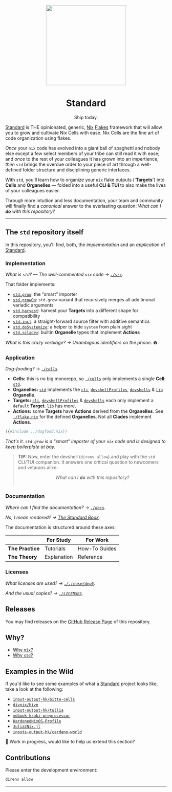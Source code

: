 <!--
SPDX-FileCopyrightText: 2022 The Standard Authors
SPDX-FileCopyrightText: 2022 Kevin Amado <kamadorueda@gmail.com>

SPDX-License-Identifier: Unlicense
-->

<div align="center">
  <img src="https://github.com/divnix/std/raw/main/artwork/logo.png" width="250" />
  <h1>Standard</h1>
  <p>Ship today.</span>
</div>

<!--
_By [Kevin Amado](https://github.com/kamadorueda),
with contributions from [David Arnold](https://github.com/blaggacao),
[Timothy DeHerrera](https://github.com/nrdxp)
and many more amazing people (see end of file for a full list)._
-->

[Standard][std] is THE opinionated, generic,
[Nix][nix] [Flakes][nix-flakes] framework
that will allow you to grow and cultivate
Nix Cells with ease. Nix Cells are the fine
art of code organization using flakes.

_Once_ your `nix` code has evolved into a giant
ball of spaghetti and nobody else except a few
select members of your tribe can still read it
with ease; and _once_ to the rest of your colleagues
it has grown into an impertience, _then_ `std`
brings the overdue order to your piece of art
through a well-defined folder structure and
disciplining generic interfaces.

With `std`, you'll learn how to organize your `nix`
flake outputs ('**Targets**') into **Cells** and
**Organelles** &mdash; folded into a useful
**CLI & TUI** to also make the lives of your
colleagues easier.

Through more intuition and less documentation,
your team and community will finally find a
_canonical_ answer to the everlasting question:
_What can I **do** with this repository?_

---

## The `std` repository itself

In this repository, you'll find, both, the _implementation_ and an _application_ of [Standard][std].

### Implementation

_What is `std`? &mdash; The well-commented `nix` code &rarr; [`./src`][src]._

That folder implements:

- [`std.grow`][grow]: the "smart" importer
- [`std.growOn`][grow-on]: `std.grow`-variant that recursively merges all additinonal variadic arguments
- [`std.harvest`][harvest]: harvest your **Targets** into a different shape for compatibility
- [`std.incl`][incl]: a straight-forward source filter with additive semantics
- [`std.deSystemize`][de-systemize]: a helper to hide `system` from plain sight
- [`std.<clade>`][clades]: builtin **Organelle** types that implement **Actions**

_What is this crazy verbiage? &rarr; Unambigous identifiers on the phone._ ☎️

### Application

_Dog-fooding? &rarr; [`./cells`][cells]._

- **Cells:** this is no big monorepo, so [`./cells`][cells] only implements a single **Cell**: [`std`][std-cell].
- **Organelles:** [`std`][std-cell] implements the [`cli`][cli-organelle],
  [`devshellProfiles`][devshellprofiles-organelle], [`devshells`][devshells-organelle]
  & [`lib`][lib-organelle] **Organelle**.
- **Targets:** [`cli`][cli-organelle], [`devshellProfiles`][devshellprofiles-organelle] & [`devshells`][devshells-organelle]
  each only implement a `default` **Target**. [`lib`][lib-organelle] has more.
- **Actions:** some **Targets** have **Actions** derived from the **Organelles**. See [`./flake.nix`][flake]
  for the defined **Organelles**. Not all **Clades** implement **Actions**.

```nix
{{#include ../dogfood.nix}}
```

_That's it. `std.grow` is a "smart" importer of your `nix` code and is designed to keep boilerplate at bay._

> **TIP:**
> Now, enter the devshell (`direnv allow`) and play with the `std` CLI/TUI companion.
> It answers one critical question to newcomers and vetarans alike:
>
> <center><i>What can I <b>do</b> with this repository?</i></center>
> &emsp;

### Documentation

_Where can I find the documentation? &rarr; [`./docs`][docs]._

_No, I mean rendered? &rarr; [The Standard Book][book]._

The documentation is structured around these axes:

|                  | For Study   | For Work      |
| ---------------- | ----------- | ------------- |
| **The Practice** | Tutorials   | How-To Guides |
| **The Theory**   | Explanation | Reference     |

### Licenses

_What licenses are used? &rarr; [`./.reuse/dep5`][licensing]._

_And the usual copies? &rarr; [`./LICENSES`][licenses]._

## Releases

You may find releases on the [GitHub Release Page][releases] of this repository.

## Why?

- [Why `nix`?][why-nix]
- [Why `std`?][why-std]

## Examples in the Wild

If you'd like to see some examples
of what a [Standard][std] project looks like,
take a look at the following:

- [`input-output-hk/bitte-cells`][bitte-cells]
- [`divnix/hive`][divnix-hive]
- [`input-output-hk/tullia`][iog-tullia]
- [`mdbook-kroki-preprocessor`][mdbook-kroki-preprocessor]
- [`HardenedNixOS-Profile`][hardenednixos-profile]
- [`Julia2Nix.jl`][julia2nix]
- [`inputs-output-hk/cardano-world`][cardano-world]

:construction: Work in progress, would like to help us extend this section?

## Contributions

Please enter the development environment:

```console
direnv allow
```

---

[std-cell]: https://github.com/divnix/std/tree/main/cells/std
[cli-organelle]: https://github.com/divnix/std/blob/main/cells/std/cli.nix
[devshellprofiles-organelle]: https://github.com/divnix/std/blob/main/cells/std/devshellProfiles.nix
[devshells-organelle]: https://github.com/divnix/std/blob/main/cells/std/devshells.nix
[lib-organelle]: https://github.com/divnix/std/blob/main/cells/std/lib/default.nix
[cells]: https://github.com/divnix/std/tree/main/cells
[src]: https://github.com/divnix/std/tree/main/src
[docs]: https://github.com/divnix/std/tree/main/docs
[book]: https://divnix.github.io/std
[releases]: https://github.com/divnix/std/releases
[licensing]: https://github.com/divnix/std/blob/main/.reuse/dep5
[licenses]: https://github.com/divnix/std/tree/main/LICENSES
[grow]: https://github.com/divnix/std/blob/main/src/grow.nix
[grow-on]: https://github.com/divnix/std/blob/main/src/grow-on.nix
[harvest]: https://github.com/divnix/std/blob/main/src/harvest.nix
[incl]: https://github.com/divnix/std/blob/main/src/incl.nix
[de-systemize]: https://github.com/divnix/std/blob/main/src/de-systemize.nix
[clades]: https://github.com/divnix/std/blob/main/src/clades.nix
[flake]: https://github.com/divnix/std/blob/main/flake.nix
[yants]: https://github.com/divnix/yants
[bitte-cells]: https://github.com/input-output-hk/bitte-cells
[cardano-world]: https://github.com/input-output-hk/cardano-world
[divnix-hive]: https://github.com/divnix/hive
[hardenednixos-profile]: https://github.com/hardenedlinux/HardenedNixOS-Profile
[iog-tullia]: https://github.com/input-output-hk/tullia
[julia2nix]: https://github.com/JuliaCN/Julia2Nix.jl
[mdbook-kroki-preprocessor]: https://github.com/input-output-hk/mdbook-kroki-preprocessor
[nix-flakes]: https://nixos.wiki/wiki/Flakes
[nix]: https://nixos.org/manual/nix/unstable
[std]: https://github.com/divnix/std
[why-std]: https://divnix.github.io/std/explain/why-std.html
[why-nix]: https://divnix.github.io/std/explain/why-nix.html
